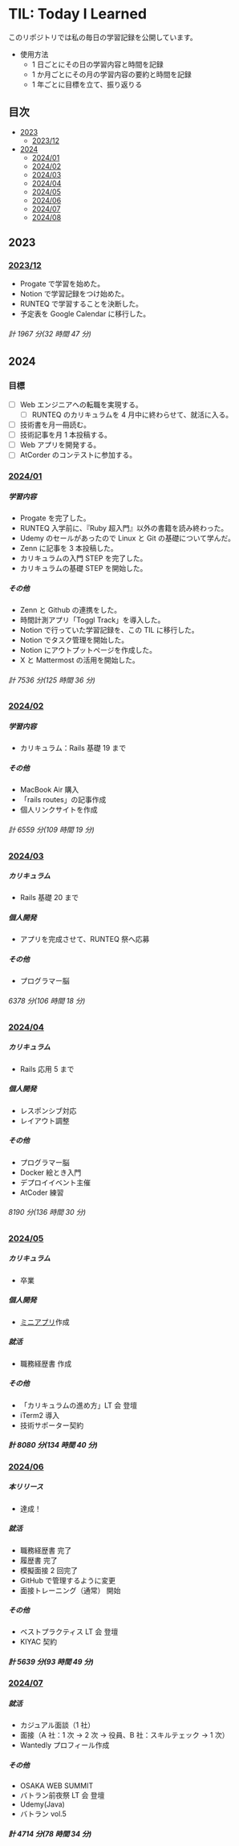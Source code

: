 # TIL: Today I Learned

このリポジトリでは私の毎日の学習記録を公開しています。

- 使用方法
  - 1 日ごとにその日の学習内容と時間を記録
  - 1 か月ごとにその月の学習内容の要約と時間を記録
  - 1 年ごとに目標を立て、振り返りる

## 目次

- [2023](#2023)
  - [2023/12](#202312)
- [2024](#2024)
  - [2024/01](#202401)
  - [2024/02](#202402)
  - [2024/03](#202403)
  - [2024/04](#202404)
  - [2024/05](#202405)
  - [2024/06](#202406)
  - [2024/07](#202407)
  - [2024/08](#202408)

## 2023

### [2023/12](2023/2023_12.md)

- Progate で学習を始めた。
- Notion で学習記録をつけ始めた。
- RUNTEQ で学習することを決断した。
- 予定表を Google Calendar に移行した。

###### 計 1967 分(32 時間 47 分)

## 2024

### 目標

- [ ] Web エンジニアへの転職を実現する。
  - [ ] RUNTEQ のカリキュラムを 4 月中に終わらせて、就活に入る。
- [ ] 技術書を月一冊読む。
- [ ] 技術記事を月 1 本投稿する。
- [ ] Web アプリを開発する。
- [ ] AtCorder のコンテストに参加する。

### [2024/01](2024/2024_01.md)

##### 学習内容

- Progate を完了した。
- RUNTEQ 入学前に、『Ruby 超入門』以外の書籍を読み終わった。
- Udemy のセールがあったので Linux と Git の基礎について学んだ。
- Zenn に記事を 3 本投稿した。
- カリキュラムの入門 STEP を完了した。
- カリキュラムの基礎 STEP を開始した。

##### その他

- Zenn と Github の連携をした。
- 時間計測アプリ「Toggl Track」を導入した。
- Notion で行っていた学習記録を、この TIL に移行した。
- Notion でタスク管理を開始した。
- Notion にアウトプットページを作成した。
- X と Mattermost の活用を開始した。

###### 計 7536 分(125 時間 36 分)

### [2024/02](2024/2024_02.md)

##### 学習内容

- カリキュラム：Rails 基礎 19 まで

##### その他

- MacBook Air 購入
- 「rails routes」の記事作成
- 個人リンクサイトを作成

###### 計 6559 分(109 時間 19 分)

### [2024/03](2024/2024_03.md)

##### カリキュラム

- Rails 基礎 20 まで

##### 個人開発

- アプリを完成させて、RUNTEQ 祭へ応募

##### その他

- プログラマー脳

###### 6378 分(106 時間 18 分)

### [2024/04](2024/2024_04.md)

##### カリキュラム

- Rails 応用 5 まで

##### 個人開発

- レスポンシブ対応
- レイアウト調整

##### その他

- プログラマー脳
- Docker 絵とき入門
- デプロイイベント主催
- AtCoder 練習

###### 8190 分(136 時間 30 分)

### [2024/05](2024/2024_05.md)

##### カリキュラム

- 卒業

##### 個人開発

- [ミニアプリ](https://github.com/sumisumi2000/spotify_ranking)作成

##### 就活

- 職務経歴書 作成

##### その他

- 「カリキュラムの進め方」LT 会 登壇
- iTerm2 導入
- 技術サポーター契約

##### 計 8080 分(134 時間 40 分)

### [2024/06](2024/2024_06.md)

##### 本リリース

- 達成！

##### 就活

- 職務経歴書 完了
- 履歴書 完了
- 模擬面接 2 回完了
- GitHub で管理するように変更
- 面接トレーニング（通常） 開始

##### その他

- ベストプラクティス LT 会 登壇
- KIYAC 契約

##### 計 5639 分(93 時間 49 分)

### [2024/07](2024/2024_07.md)

##### 就活

- カジュアル面談（1 社）
- 面接（A 社：1 次 -> 2 次 -> 役員、B 社：スキルテェック -> 1 次）
- Wantedly プロフィール作成

##### その他

- OSAKA WEB SUMMIT
- バトラン前夜祭 LT 会 登壇
- Udemy(Java)
- バトラン vol.5

##### 計 4714 分(78 時間 34 分)
